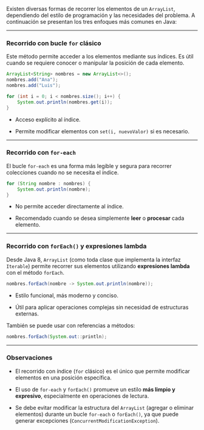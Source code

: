 
Existen diversas formas de recorrer los elementos de un `ArrayList`, dependiendo del estilo de programación y las necesidades del problema. A continuación se presentan los tres enfoques más comunes en Java:

---
### Recorrido con bucle `for` clásico

Este método permite acceder a los elementos mediante sus índices. Es útil cuando se requiere conocer o manipular la posición de cada elemento.

```java
ArrayList<String> nombres = new ArrayList<>();
nombres.add("Ana");
nombres.add("Luis");

for (int i = 0; i < nombres.size(); i++) {
    System.out.println(nombres.get(i));
}
```

- Acceso explícito al índice.

- Permite modificar elementos con `set(i, nuevoValor)` si es necesario.

---
### Recorrido con `for-each`

El bucle `for-each` es una forma más legible y segura para recorrer colecciones cuando no se necesita el índice.

```java
for (String nombre : nombres) {
    System.out.println(nombre);
}
```

- No permite acceder directamente al índice.

- Recomendado cuando se desea simplemente **leer** o **procesar** cada elemento.


---
### Recorrido con `forEach()` y expresiones lambda

Desde Java 8, `ArrayList` (como toda clase que implementa la interfaz `Iterable`) permite recorrer sus elementos utilizando **expresiones lambda** con el método `forEach`.

```java
nombres.forEach(nombre -> System.out.println(nombre));
```

- Estilo funcional, más moderno y conciso.

- Útil para aplicar operaciones complejas sin necesidad de estructuras externas.

También se puede usar con referencias a métodos:

```java
nombres.forEach(System.out::println);
```

---
### Observaciones 

- El recorrido con índice (`for` clásico) es el único que permite modificar elementos en una posición específica.

- El uso de `for-each` y `forEach()` promueve un estilo **más limpio y expresivo**, especialmente en operaciones de lectura.

- Se debe evitar modificar la estructura del `ArrayList` (agregar o eliminar elementos) durante un bucle `for-each` o `forEach()`, ya que puede generar excepciones (`ConcurrentModificationException`).
